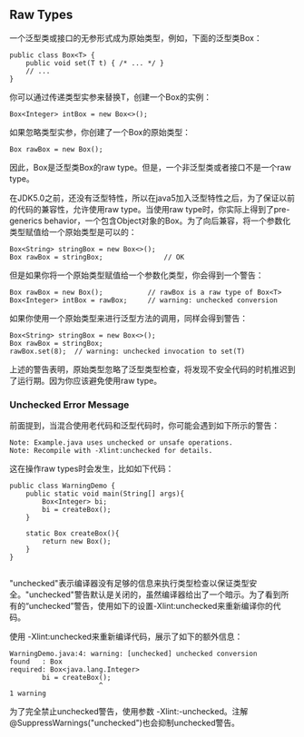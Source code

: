 ## Raw Types

一个泛型类或接口的无参形式成为原始类型，例如，下面的泛型类Box：

```
public class Box<T> {
    public void set(T t) { /* ... */ }
    // ...
}

```

你可以通过传递类型实参来替换T，创建一个Box的实例：

```
Box<Integer> intBox = new Box<>();

```

如果忽略类型实参，你创建了一个Box<T>的原始类型：

```
Box rawBox = new Box();

```

因此，Box是泛型类Box<T>的raw type。但是，一个非泛型类或者接口不是一个raw type。


在JDK5.0之前，还没有泛型特性，所以在java5加入泛型特性之后，为了保证以前的代码的兼容性，允许使用raw type。当使用raw type时，你实际上得到了pre-generics behavior，一个包含Object对象的Box。为了向后兼容，将一个参数化类型赋值给一个原始类型是可以的：

```
Box<String> stringBox = new Box<>();
Box rawBox = stringBox;               // OK

```

但是如果你将一个原始类型赋值给一个参数化类型，你会得到一个警告：

```
Box rawBox = new Box();           // rawBox is a raw type of Box<T>
Box<Integer> intBox = rawBox;     // warning: unchecked conversion

```

如果你使用一个原始类型来进行泛型方法的调用，同样会得到警告：

```
Box<String> stringBox = new Box<>();
Box rawBox = stringBox;
rawBox.set(8);  // warning: unchecked invocation to set(T)

```

上述的警告表明，原始类型忽略了泛型类型检查，将发现不安全代码的时机推迟到了运行期。因为你应该避免使用raw type。


### Unchecked Error Message


前面提到，当混合使用老代码和泛型代码时，你可能会遇到如下所示的警告：

```
Note: Example.java uses unchecked or unsafe operations.
Note: Recompile with -Xlint:unchecked for details.

```


这在操作raw types时会发生，比如如下代码：

```
public class WarningDemo {
    public static void main(String[] args){
        Box<Integer> bi;
        bi = createBox();
    }

    static Box createBox(){
        return new Box();
    }
}


```

"unchecked"表示编译器没有足够的信息来执行类型检查以保证类型安全。"unchecked"警告默认是关闭的，虽然编译器给出了一个暗示。为了看到所有的“unchecked”警告，使用如下的设置-Xlint:unchecked来重新编译你的代码。


使用 -Xlint:unchecked来重新编译代码，展示了如下的额外信息：

```
WarningDemo.java:4: warning: [unchecked] unchecked conversion
found   : Box
required: Box<java.lang.Integer>
        bi = createBox();
                      ^
1 warning

```

为了完全禁止unchecked警告，使用参数 -Xlint:-unchecked。注解@SuppressWarnings("unchecked")也会抑制unchecked警告。




